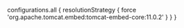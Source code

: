configurations.all {
        resolutionStrategy {
            force 'org.apache.tomcat.embed:tomcat-embed-core:11.0.2'
        }
    }
}